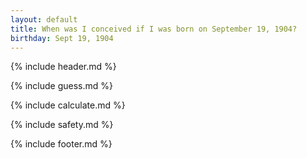 ```yaml
---
layout: default
title: When was I conceived if I was born on September 19, 1904?
birthday: Sept 19, 1904
---
```


{% include header.md %}

{% include guess.md %}

{% include calculate.md %}

{% include safety.md %}

{% include footer.md %}



